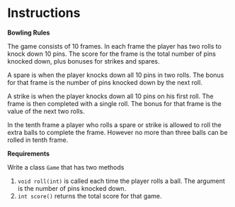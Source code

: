 
# Instructions

**Bowling Rules**

The game consists of 10 frames. In each frame the player has two rolls to knock down 10 pins. The score for the frame is the total number of pins knocked down, plus bonuses for strikes and spares.

A spare is when the player knocks down all 10 pins in two rolls. The bonus for that frame is the number of pins knocked down by the next roll.

A strike is when the player knocks down all 10 pins on his first roll. The frame is then completed with a single roll. The bonus for that frame is the value of the next two rolls.

In the tenth frame a player who rolls a spare or strike is allowed to roll the extra balls to complete the frame. However no more than three balls can be rolled in tenth frame.

**Requirements**

Write a class `Game` that has two methods

1. `void roll(int)` is called each time the player rolls a ball. The argument is the number of pins knocked down.
2. `int score()` returns the total score for that game.
